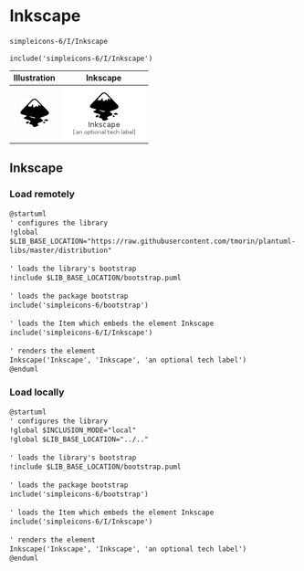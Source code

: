 # Inkscape


```text
simpleicons-6/I/Inkscape
```

```text
include('simpleicons-6/I/Inkscape')
```



| Illustration | Inkscape |
| :---: | :---: |
| ![illustration for Illustration](../../simpleicons-6/I/Inkscape.png) | ![illustration for Inkscape](../../simpleicons-6/I/Inkscape.Local.png) |




## Inkscape

### Load remotely
```plantuml
@startuml
' configures the library
!global $LIB_BASE_LOCATION="https://raw.githubusercontent.com/tmorin/plantuml-libs/master/distribution"

' loads the library's bootstrap
!include $LIB_BASE_LOCATION/bootstrap.puml

' loads the package bootstrap
include('simpleicons-6/bootstrap')

' loads the Item which embeds the element Inkscape
include('simpleicons-6/I/Inkscape')

' renders the element
Inkscape('Inkscape', 'Inkscape', 'an optional tech label')
@enduml
```

### Load locally
```plantuml
@startuml
' configures the library
!global $INCLUSION_MODE="local"
!global $LIB_BASE_LOCATION="../.."

' loads the library's bootstrap
!include $LIB_BASE_LOCATION/bootstrap.puml

' loads the package bootstrap
include('simpleicons-6/bootstrap')

' loads the Item which embeds the element Inkscape
include('simpleicons-6/I/Inkscape')

' renders the element
Inkscape('Inkscape', 'Inkscape', 'an optional tech label')
@enduml
```

